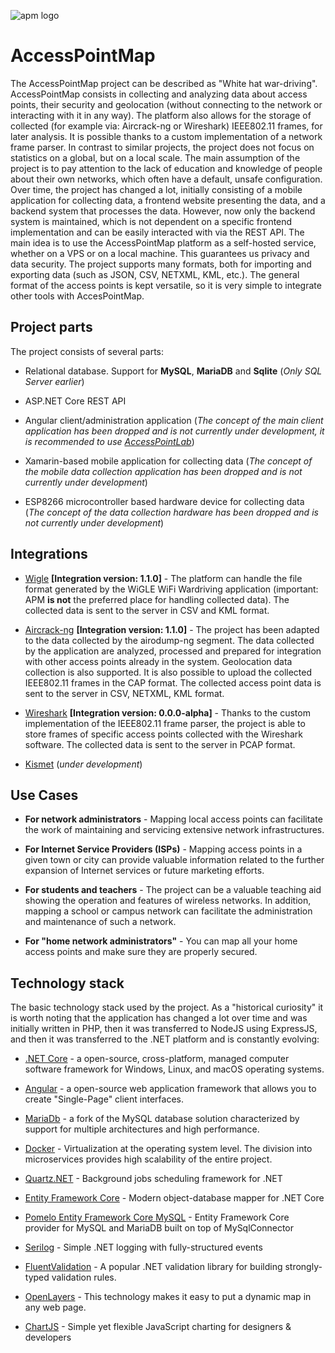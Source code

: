 ![apm logo](https://user-images.githubusercontent.com/46250989/123469319-2b96bb80-d5f3-11eb-9b53-d8be8fa73c0b.png)
#  AccessPointMap

The AccessPointMap project can be described as "White hat war-driving". AccessPointMap consists in collecting and analyzing data about access points, their security and geolocation (without connecting to the network or interacting with it in any way). The platform also allows for the storage of collected (for example via: Aircrack-ng or Wireshark) IEEE802.11 frames, for later analysis. It is possible thanks to a custom implementation of a network frame parser. In contrast to similar projects, the project does not focus on statistics on a global, but on a local scale. The main assumption of the project is to pay attention to the lack of education and knowledge of people about their own networks, which often have a default, unsafe configuration. Over time, the project has changed a lot, initially consisting of a mobile application for collecting data, a frontend website presenting the data, and a backend system that processes the data. However, now only the backend system is maintained, which is not dependent on a specific frontend implementation and can be easily interacted with via the REST API. The main idea is to use the AccessPointMap platform as a self-hosted service, whether on a VPS or on a local machine. This guarantees us privacy and data security. The project supports many formats, both for importing and exporting data (such as JSON, CSV, NETXML, KML, etc.). The general format of the access points is kept versatile, so it is very simple to integrate other tools with AccesPointMap.

##  Project parts

The project consists of several parts:

- Relational database. Support for **MySQL**, **MariaDB** and **Sqlite** (*Only SQL Server earlier*)

- ASP.NET Core REST API

- Angular client/administration application (*The concept of the main client application has been dropped and is not currently under development, it is recommended to use [AccessPointLab](https://github.com/Krzysztofz01/AccessPointLab)*)

- Xamarin-based mobile application for collecting data (*The concept of the mobile data collection application has been dropped and is not currently under development*)

- ESP8266 microcontroller based hardware device for collecting data (*The concept of the data collection hardware has been dropped and is not currently under development*)

## Integrations

- [Wigle](https://github.com/wiglenet/wigle-wifi-wardriving) **[Integration version: 1.1.0]** - The platform can handle the file format generated by the WiGLE WiFi Wardriving application (important: APM **is not** the preferred place for handling collected data). The collected data is sent to the server in CSV and KML format.

- [Aircrack-ng](https://github.com/aircrack-ng/aircrack-ng) **[Integration version: 1.1.0]** - The project has been adapted to the data collected by the airodump-ng segment. The data collected by the application are analyzed, processed and prepared for integration with other access points already in the system. Geolocation data collection is also supported. It is also possible to upload the collected IEEE802.11 frames in the CAP format. The collected access point data is sent to the server in CSV, NETXML, KML format.

- [Wireshark](https://github.com/wireshark/wireshark) **[Integration version: 0.0.0-alpha]** - Thanks to the custom implementation of the IEEE802.11 frame parser, the project is able to store frames of specific access points collected with the Wireshark software. The collected data is sent to the server in PCAP format.

- [Kismet](https://github.com/kismetwireless/kismet) (*under development*)

## Use Cases

- **For network administrators** - Mapping local access points can facilitate the work of maintaining and servicing extensive network infrastructures.

- **For Internet Service Providers (ISPs)** - Mapping access points in a given town or city can provide valuable information related to the further expansion of Internet services or future marketing efforts.

- **For students and teachers** - The project can be a valuable teaching aid showing the operation and features of wireless networks. In addition, mapping a school or campus network can facilitate the administration and maintenance of such a network.

- **For "home network administrators"** - You can map all your home access points and make sure they are properly secured.

##  Technology stack

The basic technology stack used by the project. As a "historical curiosity" it is worth noting that the application has changed a lot over time and was initially written in PHP, then it was transferred to NodeJS using ExpressJS, and then it was transferred to the .NET platform and is constantly evolving:

- [.NET Core](https://dotnet.microsoft.com) - a open-source, cross-platform, managed computer software framework for Windows, Linux, and macOS operating systems.

- [Angular](https://angular.io) - a open-source web application framework that allows you to create "Single-Page" client interfaces.

- [MariaDb](https://mariadb.org/) - a fork of the MySQL database solution characterized by support for multiple architectures and high performance.

- [Docker](https://www.docker.com) - Virtualization at the operating system level. The division into microservices provides high scalability of the entire project.

- [Quartz.NET](https://www.quartz-scheduler.net/) - Background jobs scheduling framework for .NET

- [Entity Framework Core](https://docs.microsoft.com/en-us/ef/core/) - Modern object-database mapper for .NET Core

- [Pomelo Entity Framework Core MySQL](https://github.com/PomeloFoundation/Pomelo.EntityFrameworkCore.MySql) - Entity Framework Core provider for MySQL and MariaDB built on top of MySqlConnector 

- [Serilog](https://serilog.net/) - Simple .NET logging with fully-structured events 

- [FluentValidation](https://docs.fluentvalidation.net) - A popular .NET validation library for building strongly-typed validation rules. 

- [OpenLayers](https://openlayers.org) - This technology makes it easy to put a dynamic map in any web page.

- [ChartJS](https://www.chartjs.org) - Simple yet flexible JavaScript charting for designers & developers